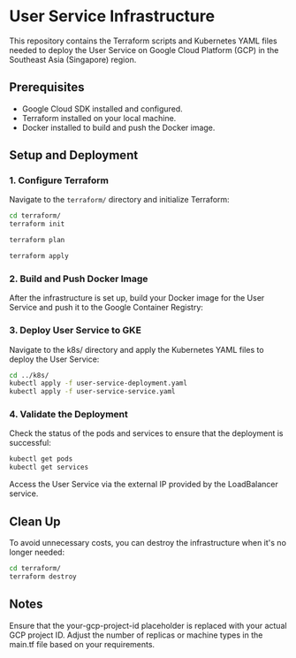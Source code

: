 # User Service Infrastructure

This repository contains the Terraform scripts and Kubernetes YAML files needed to deploy the User Service on Google Cloud Platform (GCP) in the Southeast Asia (Singapore) region.


## Prerequisites

- Google Cloud SDK installed and configured.
- Terraform installed on your local machine.
- Docker installed to build and push the Docker image.

## Setup and Deployment

### 1. Configure Terraform

Navigate to the `terraform/` directory and initialize Terraform:

```bash
cd terraform/
terraform init
```

```bash
terraform plan
```

```bash
terraform apply
```
### 2. Build and Push Docker Image
After the infrastructure is set up, build your Docker image for the User Service and push it to the Google Container Registry:

### 3. Deploy User Service to GKE
Navigate to the k8s/ directory and apply the Kubernetes YAML files to deploy the User Service:

```bash
cd ../k8s/
kubectl apply -f user-service-deployment.yaml
kubectl apply -f user-service-service.yaml
```

### 4. Validate the Deployment
Check the status of the pods and services to ensure that the deployment is successful:

```bash
kubectl get pods
kubectl get services
```
Access the User Service via the external IP provided by the LoadBalancer service.

## Clean Up
To avoid unnecessary costs, you can destroy the infrastructure when it's no longer needed:

```bash
cd terraform/
terraform destroy
```

## Notes
Ensure that the your-gcp-project-id placeholder is replaced with your actual GCP project ID.
Adjust the number of replicas or machine types in the main.tf file based on your requirements.





